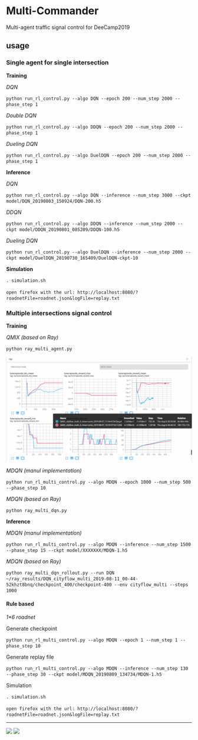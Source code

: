 # Multi-Commander
Multi-agent traffic signal control for DeeCamp2019

## usage
### Single agent for single intersection
**Training**

*DQN*
```
python run_rl_control.py --algo DQN --epoch 200 --num_step 2000 --phase_step 1
```
*Double DQN*
```
python run_rl_control.py --algo DDQN --epoch 200 --num_step 2000 --phase_step 1
```
*Dueling DQN*
```
python run_rl_control.py --algo DuelDQN --epoch 200 --num_step 2000 --phase_step 1
```

**Inference**

*DQN*
```
python run_rl_control.py --algo DQN --inference --num_step 3000 --ckpt model/DQN_20190803_150924/DQN-200.h5
```
*DDQN*
```
python run_rl_control.py --algo DDQN --inference --num_step 2000 --ckpt model/DDQN_20190801_085209/DDQN-100.h5
```
*Dueling DQN*
```
python run_rl_control.py --algo DuelDQN --inference --num_step 2000 --ckpt model/DuelDQN_20190730_165409/DuelDQN-ckpt-10
```

**Simulation**
```
. simulation.sh

open firefox with the url: http://localhost:8080/?roadnetFile=roadnet.json&logFile=replay.txt
```


### Multiple intersections signal control

**Training**

*QMIX (based on Ray)*
```
python ray_multi_agent.py
```

<img src=demos/QMIX_tensorboard.png />

*MDQN (manul implementation)*
```
python run_rl_multi_control.py --algo MDQN --epoch 1000 --num_step 500 --phase_step 10
```

*MDQN (based on Ray)*
```
python ray_multi_dqn.py
```

**Inference**

*MDQN (manul implementation)*
```
python run_rl_multi_control.py --algo MDQN --inference --num_step 1500 --phase_step 15 --ckpt model/XXXXXXX/MDQN-1.h5
```

*MDQN (based on Ray)*
```
python ray_multi_dqn_rollout.py --run DQN ~/ray_results/DQN_cityflow_multi_2019-08-11_00-44-52khzt8bnq/checkpoint_400/checkpoint-400 --env cityflow_multi --steps 1000
```



#### Rule based
*1\*6 roadnet*

Generate checkpoint
```
python run_rl_multi_control.py --algo MDQN --epoch 1 --num_step 1 --phase_step 10
```

Generate replay file
```
python run_rl_multi_control.py --algo MDQN --inference --num_step 130 --phase_step 30 --ckpt model/MDQN_20190809_134734/MDQN-1.h5
```


Simulation
```
. simulation.sh

open firefox with the url: http://localhost:8080/?roadnetFile=roadnet.json&logFile=replay.txt
```





---

<img src=demos/1_6_700/demo_1_6.gif />

<img src=demos/demo_1_1.gif />